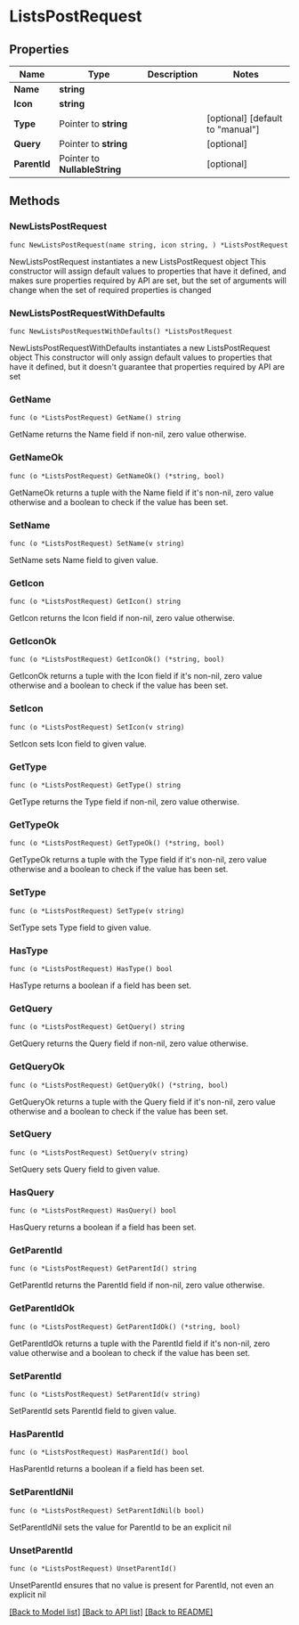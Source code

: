 # ListsPostRequest

## Properties

Name | Type | Description | Notes
------------ | ------------- | ------------- | -------------
**Name** | **string** |  | 
**Icon** | **string** |  | 
**Type** | Pointer to **string** |  | [optional] [default to "manual"]
**Query** | Pointer to **string** |  | [optional] 
**ParentId** | Pointer to **NullableString** |  | [optional] 

## Methods

### NewListsPostRequest

`func NewListsPostRequest(name string, icon string, ) *ListsPostRequest`

NewListsPostRequest instantiates a new ListsPostRequest object
This constructor will assign default values to properties that have it defined,
and makes sure properties required by API are set, but the set of arguments
will change when the set of required properties is changed

### NewListsPostRequestWithDefaults

`func NewListsPostRequestWithDefaults() *ListsPostRequest`

NewListsPostRequestWithDefaults instantiates a new ListsPostRequest object
This constructor will only assign default values to properties that have it defined,
but it doesn't guarantee that properties required by API are set

### GetName

`func (o *ListsPostRequest) GetName() string`

GetName returns the Name field if non-nil, zero value otherwise.

### GetNameOk

`func (o *ListsPostRequest) GetNameOk() (*string, bool)`

GetNameOk returns a tuple with the Name field if it's non-nil, zero value otherwise
and a boolean to check if the value has been set.

### SetName

`func (o *ListsPostRequest) SetName(v string)`

SetName sets Name field to given value.


### GetIcon

`func (o *ListsPostRequest) GetIcon() string`

GetIcon returns the Icon field if non-nil, zero value otherwise.

### GetIconOk

`func (o *ListsPostRequest) GetIconOk() (*string, bool)`

GetIconOk returns a tuple with the Icon field if it's non-nil, zero value otherwise
and a boolean to check if the value has been set.

### SetIcon

`func (o *ListsPostRequest) SetIcon(v string)`

SetIcon sets Icon field to given value.


### GetType

`func (o *ListsPostRequest) GetType() string`

GetType returns the Type field if non-nil, zero value otherwise.

### GetTypeOk

`func (o *ListsPostRequest) GetTypeOk() (*string, bool)`

GetTypeOk returns a tuple with the Type field if it's non-nil, zero value otherwise
and a boolean to check if the value has been set.

### SetType

`func (o *ListsPostRequest) SetType(v string)`

SetType sets Type field to given value.

### HasType

`func (o *ListsPostRequest) HasType() bool`

HasType returns a boolean if a field has been set.

### GetQuery

`func (o *ListsPostRequest) GetQuery() string`

GetQuery returns the Query field if non-nil, zero value otherwise.

### GetQueryOk

`func (o *ListsPostRequest) GetQueryOk() (*string, bool)`

GetQueryOk returns a tuple with the Query field if it's non-nil, zero value otherwise
and a boolean to check if the value has been set.

### SetQuery

`func (o *ListsPostRequest) SetQuery(v string)`

SetQuery sets Query field to given value.

### HasQuery

`func (o *ListsPostRequest) HasQuery() bool`

HasQuery returns a boolean if a field has been set.

### GetParentId

`func (o *ListsPostRequest) GetParentId() string`

GetParentId returns the ParentId field if non-nil, zero value otherwise.

### GetParentIdOk

`func (o *ListsPostRequest) GetParentIdOk() (*string, bool)`

GetParentIdOk returns a tuple with the ParentId field if it's non-nil, zero value otherwise
and a boolean to check if the value has been set.

### SetParentId

`func (o *ListsPostRequest) SetParentId(v string)`

SetParentId sets ParentId field to given value.

### HasParentId

`func (o *ListsPostRequest) HasParentId() bool`

HasParentId returns a boolean if a field has been set.

### SetParentIdNil

`func (o *ListsPostRequest) SetParentIdNil(b bool)`

 SetParentIdNil sets the value for ParentId to be an explicit nil

### UnsetParentId
`func (o *ListsPostRequest) UnsetParentId()`

UnsetParentId ensures that no value is present for ParentId, not even an explicit nil

[[Back to Model list]](../README.md#documentation-for-models) [[Back to API list]](../README.md#documentation-for-api-endpoints) [[Back to README]](../README.md)


